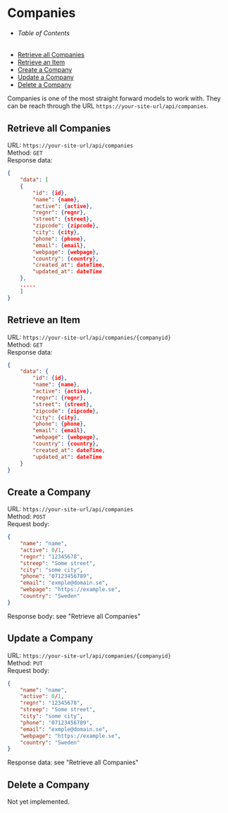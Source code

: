 # Companies

- ###### Table of Contents
- [Retrieve all Companies](#retrieve-all-companies)
- [Retrieve an Item](#retrieve-an-item)
- [Create a Company](#create-a-company)
- [Update a Company](#update-a-company)
- [Delete a Company](#delete-a-company)

Companies is one of the most straight forward models to work with. They can be reach through the URL `https://your-site-url/api/companies`.

<a name="retrieve-all-companies"></a>
## Retrieve all Companies

URL: `https://your-site-url/api/companies`  
Method: `GET`  
Response data:
```JSON
{
    "data": [
    {
        "id": {id},
        "name": {name},
        "active": {active},
        "regnr": {regnr},
        "street": {street},
        "zipcode": {zipcode},
        "city": {city},
        "phone": {phone},
        "email": {email},
        "webpage": {webpage},
        "country": {country},
        "created_at": dateTime,
        "updated_at": dateTime
    },
    .....
    ]
}
```

<a name="retrieve-an-item"></a>
## Retrieve an Item

URL: `https://your-site-url/api/companies/{companyid}`  
Method: `GET`  
Response data:
```JSON
{
    "data": {
        "id": {id},
        "name": {name},
        "active": {active},
        "regnr": {regnr},
        "street": {street},
        "zipcode": {zipcode},
        "city": {city},
        "phone": {phone},
        "email": {email},
        "webpage": {webpage},
        "country": {country},
        "created_at": dateTime,
        "updated_at": dateTime
    }
}
```

<a name="create-a-company"></a>
## Create a Company

URL: `https://your-site-url/api/companies`  
Method: `POST`  
Request body:
```JSON
{
    "name": "name",
    "active": 0/1,
    "regnr": "12345678",
    "streep": "Some street",
    "city": "some city",
    "phone": "07123456789",
    "email": "exmple@domain.se",
    "webpage": "https://example.se",
    "country": "Sweden"
}
```

Response body: see "Retrieve all Companies"

<a name="update-a-company"></a>
## Update a Company

URL: `https://your-site-url/api/companies/{companyid}`  
Method: `PUT`  
Request body:
```JSON
{
    "name": "name",
    "active": 0/1,
    "regnr": "12345678",
    "streep": "Some street",
    "city": "some city",
    "phone": "07123456789",
    "email": "exmple@domain.se",
    "webpage": "https://example.se",
    "country": "Sweden"
}
```

Response data: see "Retrieve all Companies"

<a name="delete-a-company"></a>
## Delete a Company

Not yet implemented.